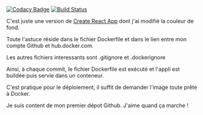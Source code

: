 [![Codacy Badge](https://api.codacy.com/project/badge/Grade/add60ff90cce4aca970c7e716691f3d8)](https://app.codacy.com/app/devops_17/gitreact?utm_source=github.com&utm_medium=referral&utm_content=taviani/gitreact&utm_campaign=Badge_Grade_Dashboard)
[![Build Status](https://travis-ci.org/taviani/gitreact.svg?branch=master)](https://travis-ci.org/taviani/gitreact)

C'est juste une version de [Create React App](https://github.com/facebook/create-react-app) dont j'ai modifié la couleur de fond.

Toute l'astuce réside dans le fichier Dockerfile et dans le lien entre mon compte Github et hub.docker.com.

Les autres fichiers interessants sont .gitignore et .dockerignore

Ainsi, à chaque commit, le fichier Dockerfile est exécuté et l'appli est buildée puis servie dans un conteneur.

C'est pratique pour le déploiement, il suffit de demander l'image toute prête à Docker.

Je suis content de mon premier dépot Github. J'aime quand ça marche !
